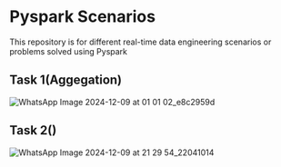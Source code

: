 # Pyspark Scenarios
This repository is for different real-time data engineering scenarios or problems solved using Pyspark

## Task 1(Aggegation)

![WhatsApp Image 2024-12-09 at 01 01 02_e8c2959d](https://github.com/user-attachments/assets/ceb3c4b9-b3f4-4bc3-beb4-f76ab2613c9e)


## Task 2()

![WhatsApp Image 2024-12-09 at 21 29 54_22041014](https://github.com/user-attachments/assets/b163ef23-2b13-42c8-9067-fd805872029e)

